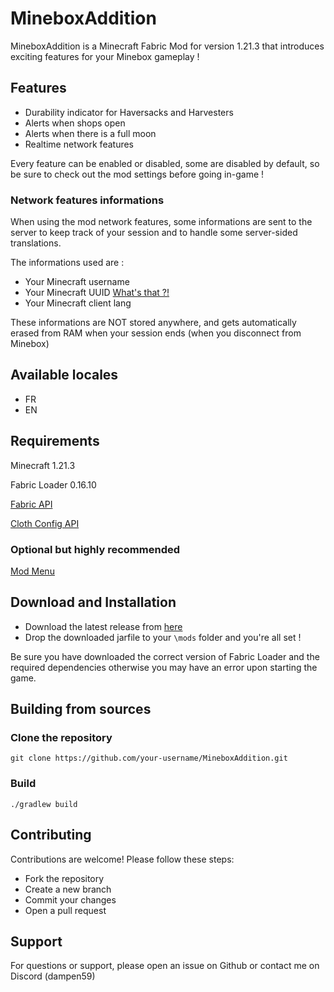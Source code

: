 # MineboxAddition
MineboxAddition is a Minecraft Fabric Mod for version 1.21.3 that introduces exciting features for your Minebox gameplay !

## Features

- Durability indicator for Haversacks and Harvesters
- Alerts when shops open
- Alerts when there is a full moon
- Realtime network features

Every feature can be enabled or disabled, some are disabled by default, so be sure to check out the mod settings before going in-game !

### Network features informations
When using the mod network features, some informations are sent to the server to keep track of your session and to handle some server-sided translations.

The informations used are :
- Your Minecraft username
- Your Minecraft UUID [What's that ?!](https://minecraft.fandom.com/wiki/Universally_unique_identifier)
- Your Minecraft client lang

These informations are NOT stored anywhere, and gets automatically erased from RAM when your session ends (when you disconnect from Minebox)

## Available locales
- FR
- EN

## Requirements
Minecraft 1.21.3

Fabric Loader 0.16.10

[Fabric API](https://cdn.modrinth.com/data/P7dR8mSH/versions/Ybg4nYGj/fabric-api-0.114.0%2B1.21.3.jar)

[Cloth Config API](https://cdn.modrinth.com/data/9s6osm5g/versions/JbVSQUVw/cloth-config-16.0.141-fabric.jar)

### Optional but highly recommended
[Mod Menu](https://cdn.modrinth.com/data/mOgUt4GM/versions/4xPSbh0l/modmenu-12.0.0.jar)

## Download and Installation
- Download the latest release from [here](https://github.com/Dampen59/MineboxAdditions/releases/latest)
- Drop the downloaded jarfile to your ``\mods`` folder and you're all set !

Be sure you have downloaded the correct version of Fabric Loader and the required dependencies otherwise you may have an error upon starting the game.


## Building from sources

### Clone the repository
``git clone https://github.com/your-username/MineboxAddition.git``

### Build
``./gradlew build``

## Contributing
Contributions are welcome! Please follow these steps:

- Fork the repository
- Create a new branch
- Commit your changes
- Open a pull request

## Support

For questions or support, please open an issue on Github or contact me on Discord (dampen59)
